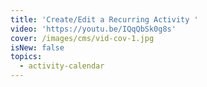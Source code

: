 ```yaml
---
title: 'Create/Edit a Recurring Activity '
video: 'https://youtu.be/IQqQbSk0g8s'
cover: /images/cms/vid-cov-1.jpg
isNew: false
topics:
  - activity-calendar
---
```

